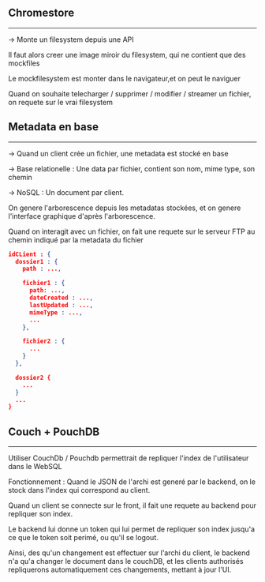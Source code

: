 ## Chromestore 
---
-> Monte un filesystem depuis une API

Il faut alors creer une image miroir du filesystem, qui ne contient que des mockfiles

Le mockfilesystem est monter dans le navigateur,et on peut le naviguer

Quand on souhaite telecharger / supprimer / modifier / streamer un fichier, on requete sur le vrai filesystem


## Metadata en base 
---
-> Quand un client crée un fichier, une metadata est stocké en base

-> Base relationelle : Une data par fichier, contient son nom, mime type, son chemin

-> NoSQL : Un document par client.

On genere l'arborescence depuis les metadatas stockées, et on genere l'interface graphique d'après l'arborescence.

Quand on interagit avec un fichier, on fait une requete sur le serveur FTP au chemin indiqué par la metadata du fichier


```json
idCLient : {
  dossier1 : {
    path : ...,

    fichier1 : {
      path: ...,
      dateCreated : ...,
      lastUpdated : ...,
      mimeType : ...,
      ...       
    },

    fichier2 : {
      ...
    }
  },

  dossier2 {
    ...
  }
  ...
}
```

## Couch + PouchDB
---
 Utiliser CouchDb / Pouchdb permettrait de repliquer l'index de l'utilisateur dans le WebSQL

 Fonctionnement : Quand le JSON de l'archi est generé par le backend, on le stock dans l'index qui correspond au client.

 Quand un client se connecte sur le front, il fait une requete au backend pour repliquer son index.

Le backend lui donne un token qui lui permet de repliquer son index jusqu'a ce que le token soit perimé, ou qu'il se logout.

Ainsi, des qu'un changement est effectuer sur l'archi du client, le backend n'a qu'a changer le document dans le couchDB, et les clients authorisés repliquerons automatiquement ces changements, mettant à jour l'UI.


